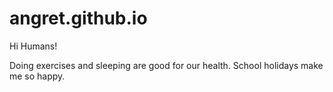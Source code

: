 # angret.github.io

Hi Humans!

Doing exercises and sleeping are good for our health.
School holidays make me so happy.
